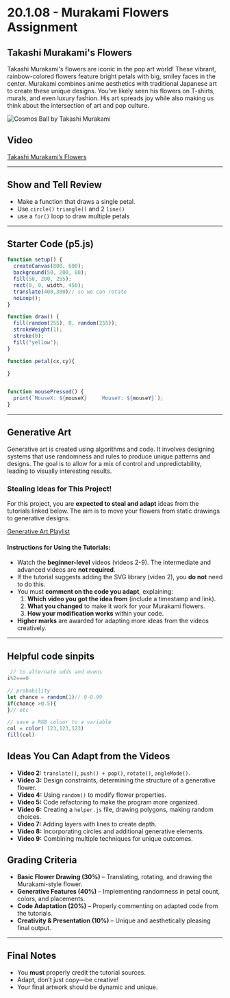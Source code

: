 # 20.1.08 - Murakami Flowers Assignment

## Takashi Murakami's Flowers
Takashi Murakami's flowers are iconic in the pop art world! These vibrant, rainbow-colored flowers feature bright petals with big, smiley faces in the center. Murakami combines anime aesthetics with traditional Japanese art to create these unique designs. You’ve likely seen his flowers on T-shirts, murals, and even luxury fashion. His art spreads joy while also making us think about the intersection of art and pop culture.

![Cosmos Ball by Takashi Murakami](https://upload.wikimedia.org/wikipedia/en/0/0b/%27Cosmos_Ball%27_by_Takashi_Murakami%2C_molded_plastic%2C_2000.jpg)

## Video
[Takashi Murakami’s Flowers](https://youtu.be/zPkAQCdXcLc?si=e_TjJgvy4iAADjvR)

---

## Show and Tell Review

- Make a function that draws a single petal.
- Use `circle()` `triangle()` and 2 `line()`
- use a `for()` loop to draw multiple petals


---

## Starter Code (p5.js)
```javascript
function setup() {
  createCanvas(800, 600);
  background(50, 200, 80);
  fill(50, 200, 255);
  rect(0, 0, width, 450);
  translate(400,300)// so we can rotate
  noLoop();
}

function draw() {
  fill(random(255), 0, random(255));
  strokeWeight(1);
  stroke(0);
  fill("yellow");
}

function petal(cx,cy){

}


function mousePressed() {
  print(`MouseX: ${mouseX}     MouseY: ${mouseY}`);
}
```

---

## Generative Art
Generative art is created using algorithms and code. It involves designing systems that use randomness and rules to produce unique patterns and designs. The goal is to allow for a mix of control and unpredictability, leading to visually interesting results.

### Stealing Ideas for This Project!
For this project, you are **expected to steal and adapt** ideas from the tutorials linked below. The aim is to move your flowers from static drawings to generative designs.

[Generative Art Playlist](https://youtube.com/playlist?list=PLyRZnpOSgMj3K8AV2I6UldnvTj6d_Zrf0&si=UxIqzgXuN0MoHANZ)

#### Instructions for Using the Tutorials:
- Watch the **beginner-level** videos (videos 2-9). The intermediate and advanced videos are **not required**.
- If the tutorial suggests adding the SVG library (video 2), you **do not** need to do this.
- You must **comment on the code you adapt**, explaining:
  1. **Which video you got the idea from** (include a timestamp and link).
  2. **What you changed** to make it work for your Murakami flowers.
  3. **How your modification works** within your code.
- **Higher marks** are awarded for adapting more ideas from the videos creatively.

---


## Helpful code sinpits
```js
 // to alternate odds and evens
i%2===0
```
```js
// probability
let chance = random(1)// 0-0.99
if(chance >0.5){
}// etc
```
```js
// save a RGB colour to a variable
col = color( 123,123,123)
fill(col) 
```

## Ideas You Can Adapt from the Videos

- **Video 2:** `translate()`, `push() + pop()`, `rotate()`, `angleMode()`.
- **Video 3:** Design constraints, determining the structure of a generative flower.
- **Video 4:** Using `random()` to modify flower properties.
- **Video 5:** Code refactoring to make the program more organized.
- **Video 6:** Creating a `helper.js` file, drawing polygons, making random choices.
- **Video 7:** Adding layers with lines to create depth.
- **Video 8:** Incorporating circles and additional generative elements.
- **Video 9:** Combining multiple techniques for unique outcomes.

## Grading Criteria

- **Basic Flower Drawing (30%)** – Translating, rotating, and drawing the Murakami-style flower.
- **Generative Features (40%)** – Implementing randomness in petal count, colors, and placements.
- **Code Adaptation (20%)** – Properly commenting on adapted code from the tutorials.
- **Creativity & Presentation (10%)** – Unique and aesthetically pleasing final output.

---

## Final Notes
- You **must** properly credit the tutorial sources.
- Adapt, don’t just copy—be creative!
- Your final artwork should be dynamic and unique.

